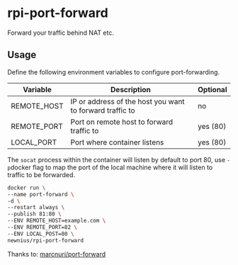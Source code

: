 rpi-port-forward
==========================
Forward your traffic behind NAT etc.

## Usage

Define the following environment variables to configure port-forwarding.

Variable | Description | Optional
-------- | ----------- | --------
REMOTE_HOST | IP or address of the host you want to forward traffic to | no
REMOTE_PORT | Port on remote host to forward traffic to | yes (80)
LOCAL_PORT | Port where container listens | yes (80)

The `socat` process within the container will listen by default to port 80, use `-p`docker
flag to map the port of the local machine where it will listen to traffic to be forwarded.


```bash
docker run \
--name port-forward \
-d \
--restart always \
--publish 81:80 \
--ENV REMOTE_HOST=example.com \
--ENV REMOTE_PORT=82 \
--ENV LOCAL_POST=80 \
newnius/rpi-port-forward
```

Thanks to: [marcnuri/port-forward](https://hub.docker.com/r/marcnuri/port-forward/)
